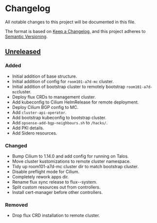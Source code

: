 # Changelog

All notable changes to this project will be documented in this file.

The format is based on [Keep a Changelog](https://keepachangelog.com/en/1.0.0/),
and this project adheres to [Semantic Versioning](https://semver.org/spec/v2.0.0.html).

## [Unreleased]

### Added

- Initial addition of base structure.
- Initial addition of config for `room101-a7d-mc` cluster.
- Initial addition of bootstrap cluster to remotely bootstrap `room101-a7d-mc`cluster.
- Deploy flux CRDs to management cluster.
- Add kubeconfig to Cilium HelmRelease for remote deployment.
- Deploy Cilium BGP config to MC.
- Add `cluster-api-operator`.
- Add bootstrap kubeconfig to bootstrap cluster.
- Add `opsense-add-bgp-neighbours.sh` to `/hacks/`.
- Add PKI details.
- Add Sidero resources.

### Changed

- Bump Cilium to 1.14.0 and add config for running on Talos.
- Move cluster kustomizations to remote cluster namespace.
- Tidy up room101-a7d-mc cluster dir to match bootstrap cluster.
- Disable preflight mode for Cilium.
- Completely rework apps dir.
- Rename flux sync release to flux--system.
- Split custom resources out from controllers.
- Install cert-manager before other controllers.

### Removed

- Drop flux CRD installation to remote cluster.

[Unreleased]: https://github.com/a7d-corp/homelab-clusters-fleet/tree/main

